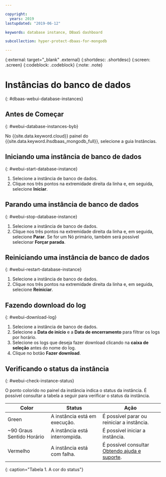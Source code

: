 ```yaml
---

copyright:
  years: 2019
lastupdated: "2019-06-12"

keywords: database instance, DBaaS dashboard

subcollection: hyper-protect-dbaas-for-mongodb

---
```


{:external: target="_blank" .external}
{:shortdesc: .shortdesc}
{:screen: .screen}
{:codeblock: .codeblock}
{:note: .note}


# Instâncias do banco de dados
{: #dbaas-webui-database-instances}

## Antes de Começar
{: #webui-database-instances-byb}

No {{site.data.keyword.cloud}} painel do {{site.data.keyword.ihsdbaas_mongodb_full}}, selecione a guia Instâncias.

## Iniciando uma instância de banco de dados
{: #webui-start-database-instance}

1. Selecione a instância de banco de dados.
2. Clique nos três pontos na extremidade direita da linha e, em seguida, selecione **Iniciar**.

## Parando uma instância de banco de dados
{: #webui-stop-database-instance}

1. Selecione a instância de banco de dados.
2. Clique nos três pontos na extremidade direita da linha e, em seguida, selecione **Parar**. Se for um Nó primário, também será possível selecionar **Forçar parada**.

## Reiniciando uma instância de banco de dados
{: #webui-restart-database-instance}

1. Selecione a instância de banco de dados.
2. Clique nos três pontos na extremidade direita da linha e, em seguida, selecione **Reiniciar**.

## Fazendo download do log
{: #webui-download-log}

1. Selecione a instância de banco de dados.
2. Selecione a **Data de início** e a **Data de encerramento** para filtrar os logs por horário.
3. Selecione os logs que deseja fazer download clicando na **caixa de seleção** antes do nome do log.
4. Clique no botão **Fazer download**.

## Verificando o status da instância
{: #webui-check-instance-status}

O ponto colorido no painel da instância indica o status da instância. É possível consultar a tabela a seguir para verificar o status da instância.

|Color|Status|Ação|
|-----|------|------|
|Green|A instância está em execução.|É possível parar ou reiniciar a instância.|
|~90 Graus Sentido Horário|A instância está interrompida.|É possível iniciar a instância.|
|Vermelho|A instância está com falha.|É possível consultar [Obtendo ajuda e suporte](/docs/services/hyper-protect-dbaas-for-mongodb?topic=hyper-protect-dbaas-for-mongodb-getting-help-and-support).|
{: caption="Tabela 1. A cor do status"}

